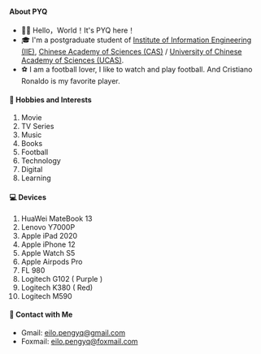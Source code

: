 #### **About PYQ**

- 👋🏼 Hello，World！It's PYQ here！
- 🎓 I'm a postgraduate student of [Institute of Information Engineering (IIE)](http://www.iie.ac.cn/), [Chinese Academy of Sciences (CAS)](https://english.cas.cn/) / [University of Chinese Academy of Sciences (UCAS)](https://www.ucas.ac.cn/ ).
- ⚽ I am a football lover, I like to watch and play football. And Cristiano Ronaldo is my favorite player.

#### **🚀 Hobbies and Interests**

1. Movie
2. TV Series
3. Music
4. Books
5. Football
6. Technology
7. Digital
8. Learning

#### **💻 Devices**

1. HuaWei  MateBook 13
2. Lenovo Y7000P
3. Apple iPad 2020
4. Apple iPhone 12
5. Apple Watch S5
6. Apple Airpods Pro
7. FL  980
8. Logitech  G102 ( Purple )
9. Logitech  K380 ( Red)
10. Logitech  M590

#### **💌 Contact with Me**

- Gmail: [eilo.pengyq@gmail.com](mailto:eilo.pengyq@gmail.com)
- Foxmail: [eilo.pengyq@foxmail.com](mailto:eilo.pengyq@foxmail.com)
